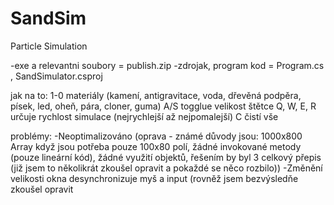 # SandSim
Particle Simulation 

-exe a relevantni soubory = publish.zip
-zdrojak, program kod = Program.cs , SandSimulator.csproj

jak na to:
1-0 materiály (kamení, antigravitace, voda, dřevěná podpěra, písek, led, oheň, pára, cloner, guma)
A/S togglue velikost štětce
Q, W, E, R určuje rychlost simulace (nejrychlejší až nejpomalejší)
C čistí vše

problémy:
-Neoptimalizováno (oprava - známé důvody jsou: 1000x800 Array když jsou potřeba pouze 100x80 polí, žádné invokované metody (pouze lineární kód), žádné využití objektů, řešením by byl 3 celkový přepis (již jsem to několikrát zkoušel opravit a pokaždé se něco rozbilo))
-Změnění velikosti okna desynchronizuje myš a input (rovněž jsem bezvýsledňe zkoušel opravit

